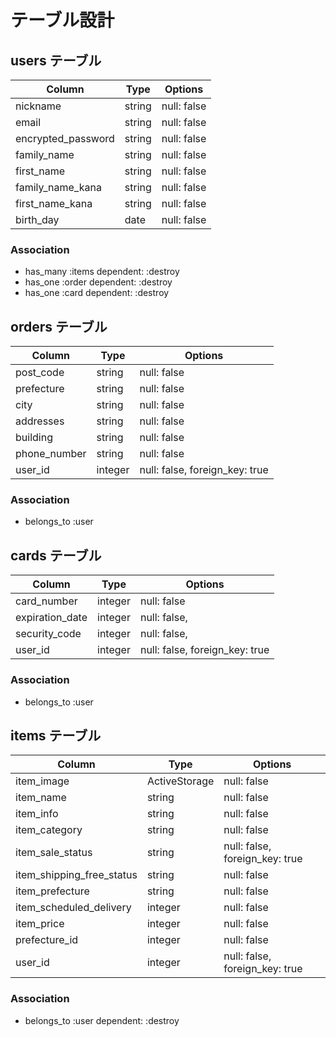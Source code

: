 # テーブル設計

## users テーブル

| Column             | Type   | Options     |
| ------------------ | ------ | ----------- |
| nickname           | string | null: false |
| email              | string | null: false |
| encrypted_password | string | null: false |
| family_name        | string | null: false |
| first_name         | string | null: false |
| family_name_kana   | string | null: false |
| first_name_kana    | string | null: false |
| birth_day          | date   | null: false |


### Association

- has_many :items dependent: :destroy
- has_one :order dependent: :destroy
- has_one :card dependent: :destroy

## orders テーブル

| Column       | Type          | Options                        |
| ------------ | ------------- | ------------------------------ |
| post_code    | string        | null: false                    |
| prefecture   | string        | null: false                    |
| city         | string        | null: false                    |
| addresses    | string        | null: false                    |
| building     | string        | null: false                    |
| phone_number | string        | null: false                    |
| user_id      | integer       | null: false, foreign_key: true |

### Association

- belongs_to :user

## cards テーブル

| Column          | Type    | Options                        |
| --------------- | ------- | ------------------------------ |
| card_number     | integer | null: false                    |
| expiration_date | integer | null: false,                   |
| security_code   | integer | null: false,                   |
| user_id         | integer | null: false, foreign_key: true |

### Association

- belongs_to :user

## items テーブル

| Column                    | Type          | Options                        |
| ------------------------- | ------------- | ------------------------------ |
| item_image                | ActiveStorage | null: false                    |
| item_name                 | string        | null: false                    |
| item_info                 | string        | null: false                    |
| item_category             | string        | null: false                    |
| item_sale_status          | string        | null: false, foreign_key: true |
| item_shipping_free_status | string        | null: false                    |
| item_prefecture           | string        | null: false                    |
| item_scheduled_delivery   | integer       | null: false                    |
| item_price                | integer       | null: false                    |
| prefecture_id             | integer       | null: false                    |
| user_id                   | integer       | null: false, foreign_key: true |

### Association

- belongs_to :user dependent: :destroy
